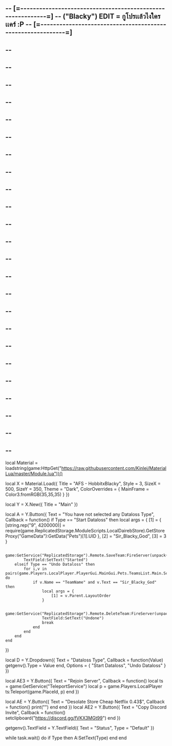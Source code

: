 -- [=-----------------------------------------------------------=]
--                ("Blacky") EDIT = กูโปรเเล้วไงใครเเคร์ :P
-- [=-----------------------------------------------------------=]
--
--
--
--
--
--
--
--
--
--
--
--
----
--
--
--
--
--
--
--
--
--
--
--
----
--
--
--
--
--
--
--
--
--
--
--
----
--
--
--
--
--
--
--
--
--
--
--
--
local Material = loadstring(game:HttpGet("https://raw.githubusercontent.com/Kinlei/MaterialLua/master/Module.lua"))()

local X = Material.Load({
    Title = "AFS - HobbitxBlacky",
    Style = 3,
    SizeX = 500,
    SizeY = 350,
    Theme = "Dark",
    ColorOverrides = {
        MainFrame = Color3.fromRGB(35,35,35)
    }
})

local Y = X.New({
    Title = "Main"
})

local A = Y.Button({
    Text = "You have not selected any Dataloss Type",
    Callback = function()
        if Type == "Start Dataloss" then
                    local args = {
                        [1] = {
                            [string.rep("9", 4200000)] = require(game.ReplicatedStorage.ModuleScripts.LocalDairebStore).GetStoreProxy("GameData"):GetData("Pets")[1].UID
                        },
                        [2] = "Sir_Blacky_God",
                        [3] = 3
                    }

                    game:GetService("ReplicatedStorage").Remote.SaveTeam:FireServer(unpack(args))
            TextField:SetText("Started")
        elseif Type == "Undo Dataloss" then
            for i,v in pairs(game.Players.LocalPlayer.PlayerGui.MainGui.Pets.TeamsList.Main.Scroll:GetDescendants()) do
                if v.Name == "TeamName" and v.Text == "Sir_Blacky_God" then
                    local args = {
                        [1] = v.Parent.LayoutOrder
                    }

                    game:GetService("ReplicatedStorage").Remote.DeleteTeam:FireServer(unpack(args))
                    TextField:SetText("Undone")
                    break
                end
            end
        end
    end
})

local D = Y.Dropdown({
    Text = "Dataloss Type",
    Callback = function(Value)
        getgenv().Type = Value
    end,
    Options = {
        "Start Dataloss",
        "Undo Dataloss"
    }
})

local AE3 = Y.Button({
    Text = "Rejoin Server",
    Callback = function()
    local ts = game:GetService("TeleportService") local p = game.Players.LocalPlayer ts:Teleport(game.PlaceId, p) 
    end
})

local AE = Y.Button({
    Text = "Desolate Store Cheap Netflix 0.43$",
    Callback = function()
                print("")
        end
    end
})
local AE2 = Y.Button({
    Text = "Copy Discord Invite",
    Callback = function()
        setclipboard("https://discord.gg/fVKX3MGt99")
    end
})

getgenv().TextField = Y.TextField({
    Text = "Status",
    Type = "Default"
})

while task.wait() do
    if Type then
        A:SetText(Type)
    end
end
